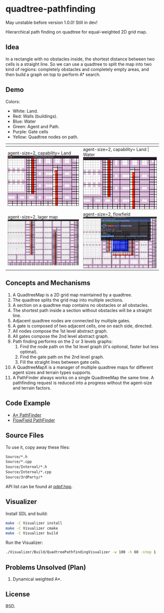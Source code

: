 quadtree-pathfinding
====================

May unstable before version 1.0.0! Still in dev!

Hierarchical path finding on quadtree for equal-weighted 2D grid map.

Idea
----

In a rectangle with no obstacles inside, the shortest distance between two cells is a straight line.
So we can use a quadtree to split the map into two kind of regions: completely obstacles and completely empty areas,
and then build a graph on top to perform A* search.

Demo
----

Colors:

* White: Land.
* Red: Walls (buildings).
* Blue: Water
* Green: Agent and Path.
* Purple: Gate cells
* Yellow: Quadtree nodes on path.

| <!-- -->                                                          |  <!-- -->                                                                         |
| ------------------------------------------------------------------| ------------------------------------------------------------------|
| agent-size=2, capability= Land  ![](Misc/quadtree-pathfinding1.gif) |  agent-size=2, capability= Land \| Water ![](Misc/quadtree-pathfinding2.gif)                  |
| agent-size=2, lager map ![](Misc/quadtree-pathfinding3.gif)    | agent-size=2, flowfield ![](Misc/quadtree-pathfinding4.gif)  |


Concepts and Mechanisms
------------------------

1. A QuadtreeMap is a 2D grid map maintained by a quadtree.
2. The quadtree splits the grid map into multiple sections.
3. A section on a quadtree map contains no obstacles or all obstacles.
4. The shortest path inside a section without obstacles will be a straight line.
5. Adjacent quadtree nodes are connected by multiple gates.
6. A gate is composed of two adjacent cells, one on each side, directed.
7. All nodes compose the 1st level abstract graph.
8. All gates compose the 2nd level abstract graph.
9. Path finding performs on the 2 or 3 levels graphs:
   1. Find the node path on the 1st level graph (it's optional, faster but less optimal).
   2. Find the gate path on the 2nd level graph.
   3. Fill the straight lines between gate cells.
10. A QuadtreeMapX is a manager of multiple quadtree maps for different agent sizes and terrain
    types supports.
11. A PathFinder always works on a single QuadtreeMap the same time. A pathfinding request is
    reduced into a progress without the agent-size and terrain factors.

Code Example
------------

- [A* PathFinder](examples/astar)
- [FlowField PathFinder](examples/flowfield)

Source Files
------------

To use it, copy away these files:

```bash
Source/*.h
Source/*.cpp
Source/Internal/*.h
Source/Internal/*.cpp
Source/3rdParty/*
```

API list can be found at [qdpf.hpp](qdpf.hpp).

Visualizer
----------

Install SDL and build:

```bash
make -C Visualizer install
make -C Visualizer cmake
make -C Visualizer build
```

Run the Visualizer:

```bash
./Visualizer/Build/QuadtreePathfindingVisualizer -w 100 -h 60 -step 1
```

Problems Unsolved (Plan)
------------------------

1. Dynamical weighted A*.


License
-------

BSD.
